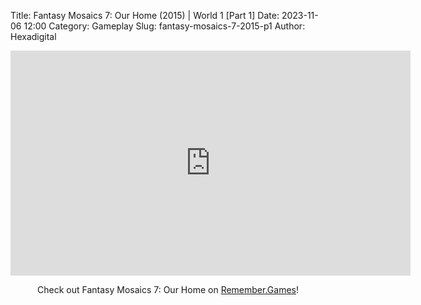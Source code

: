 Title: Fantasy Mosaics 7: Our Home (2015) | World 1 [Part 1]
Date: 2023-11-06 12:00
Category: Gameplay
Slug: fantasy-mosaics-7-2015-p1
Author: Hexadigital

<center><iframe src="https://www.youtube.com/embed/1604wmktXy0?feature=oembed" allow="accelerometer; autoplay; encrypted-media; gyroscope; picture-in-picture" width="640" height="360" frameborder="0"></iframe>

Check out Fantasy Mosaics 7: Our Home on [Remember.Games](https://remember.games/game/7627/fantasy-mosaics-7-our-home/)!</center>